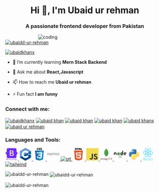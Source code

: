 



<h1 align="center">Hi 👋, I'm Ubaid ur rehman</h1>
<h3 align="center">A passionate frontend developer from Pakistan</h3>
<img align="right" alt='coding' width="400px" src="https://cdn.dribbble.com/users/416610/screenshots/4801105/coding_desk_flat_vector_ui_ux_design_illustration_motion_animation_gif2.gif"> 


<p align="left"> <a href="https://github.com/ryo-ma/github-profile-trophy"><img src="https://github-profile-trophy.vercel.app/?username=ubaidd-ur-rehman" alt="ubaidd-ur-rehman" /></a> </p>

<p align="left"> <a href="https://twitter.com/ubaidkhanx" target="blank"><img src="https://img.shields.io/twitter/follow/ubaidkhanx?logo=twitter&style=for-the-badge" alt="ubaidkhanx" /></a> </p>

- 🌱 I’m currently learning **Mern Stack Backend**

- 💬 Ask me about **React,Javascript**

- 📫 How to reach me **Ubaid ur rehman**

- ⚡ Fun fact **I am funny**

<h3 align="left">Connect with me:</h3>
<p align="left">
<a href="https://twitter.com/ubaidkhanx" target="blank"><img align="center" src="https://raw.githubusercontent.com/rahuldkjain/github-profile-readme-generator/master/src/images/icons/Social/twitter.svg" alt="ubaidkhanx" height="30" width="40" /></a>
<a href="https://linkedin.com/in/ubaid khan" target="blank"><img align="center" src="https://raw.githubusercontent.com/rahuldkjain/github-profile-readme-generator/master/src/images/icons/Social/linked-in-alt.svg" alt="ubaid khan" height="30" width="40" /></a>
<a href="https://stackoverflow.com/users/ubaid khan" target="blank"><img align="center" src="https://raw.githubusercontent.com/rahuldkjain/github-profile-readme-generator/master/src/images/icons/Social/stack-overflow.svg" alt="ubaid khan" height="30" width="40" /></a>
<a href="https://fb.com/ubaid khan" target="blank"><img align="center" src="https://raw.githubusercontent.com/rahuldkjain/github-profile-readme-generator/master/src/images/icons/Social/facebook.svg" alt="ubaid khan" height="30" width="40" /></a>
<a href="https://instagram.com/ubaid khanx" target="blank"><img align="center" src="https://raw.githubusercontent.com/rahuldkjain/github-profile-readme-generator/master/src/images/icons/Social/instagram.svg" alt="ubaid khanx" height="30" width="40" /></a>
<a href="https://www.youtube.com/c/ubaid ur rehman" target="blank"><img align="center" src="https://raw.githubusercontent.com/rahuldkjain/github-profile-readme-generator/master/src/images/icons/Social/youtube.svg" alt="ubaid ur rehman" height="30" width="40" /></a>
</p>

<h3 align="left">Languages and Tools:</h3>
<p align="left"> <a href="https://getbootstrap.com" target="_blank" rel="noreferrer"> <img src="https://raw.githubusercontent.com/devicons/devicon/master/icons/bootstrap/bootstrap-plain-wordmark.svg" alt="bootstrap" width="40" height="40"/> </a> <a href="https://www.w3schools.com/cpp/" target="_blank" rel="noreferrer"> <img src="https://raw.githubusercontent.com/devicons/devicon/master/icons/cplusplus/cplusplus-original.svg" alt="cplusplus" width="40" height="40"/> </a> <a href="https://www.w3schools.com/css/" target="_blank" rel="noreferrer"> <img src="https://raw.githubusercontent.com/devicons/devicon/master/icons/css3/css3-original-wordmark.svg" alt="css3" width="40" height="40"/> </a> <a href="https://expressjs.com" target="_blank" rel="noreferrer"> <img src="https://raw.githubusercontent.com/devicons/devicon/master/icons/express/express-original-wordmark.svg" alt="express" width="40" height="40"/> </a> <a href="https://git-scm.com/" target="_blank" rel="noreferrer"> <img src="https://www.vectorlogo.zone/logos/git-scm/git-scm-icon.svg" alt="git" width="40" height="40"/> </a> <a href="https://www.w3.org/html/" target="_blank" rel="noreferrer"> <img src="https://raw.githubusercontent.com/devicons/devicon/master/icons/html5/html5-original-wordmark.svg" alt="html5" width="40" height="40"/> </a> <a href="https://developer.mozilla.org/en-US/docs/Web/JavaScript" target="_blank" rel="noreferrer"> <img src="https://raw.githubusercontent.com/devicons/devicon/master/icons/javascript/javascript-original.svg" alt="javascript" width="40" height="40"/> </a> <a href="https://www.mongodb.com/" target="_blank" rel="noreferrer"> <img src="https://raw.githubusercontent.com/devicons/devicon/master/icons/mongodb/mongodb-original-wordmark.svg" alt="mongodb" width="40" height="40"/> </a> <a href="https://nodejs.org" target="_blank" rel="noreferrer"> <img src="https://raw.githubusercontent.com/devicons/devicon/master/icons/nodejs/nodejs-original-wordmark.svg" alt="nodejs" width="40" height="40"/> </a> <a href="https://www.python.org" target="_blank" rel="noreferrer"> <img src="https://raw.githubusercontent.com/devicons/devicon/master/icons/python/python-original.svg" alt="python" width="40" height="40"/> </a> <a href="https://reactjs.org/" target="_blank" rel="noreferrer"> <img src="https://raw.githubusercontent.com/devicons/devicon/master/icons/react/react-original-wordmark.svg" alt="react" width="40" height="40"/> </a> <a href="https://tailwindcss.com/" target="_blank" rel="noreferrer"> <img src="https://www.vectorlogo.zone/logos/tailwindcss/tailwindcss-icon.svg" alt="tailwind" width="40" height="40"/> </a> </p>

<p><img align="left" src="https://github-readme-stats.vercel.app/api/top-langs?username=ubaidd-ur-rehman&show_icons=true&locale=en&layout=compact" alt="ubaidd-ur-rehman" /></p>

<p>&nbsp;<img align="center" src="https://github-readme-stats.vercel.app/api?username=ubaidd-ur-rehman&show_icons=true&locale=en" alt="ubaidd-ur-rehman" /></p>

<p><img align="center" src="https://github-readme-streak-stats.herokuapp.com/?user=ubaidd-ur-rehman&" alt="ubaidd-ur-rehman" /></p>
